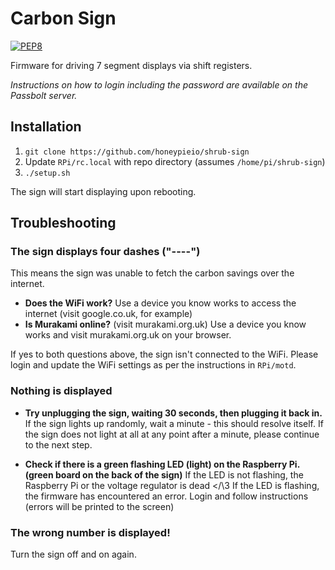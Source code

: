 # Carbon Sign

[![PEP8](https://img.shields.io/badge/code%20style-pep8-orange.svg)](https://www.python.org/dev/peps/pep-0008/)

Firmware for driving 7 segment displays via shift registers.

*Instructions on how to login including the password are available on the Passbolt server.*

## Installation
1. `git clone https://github.com/honeypieio/shrub-sign` 
2. Update `RPi/rc.local` with repo directory (assumes `/home/pi/shrub-sign`)
3. `./setup.sh`

The sign will start displaying upon rebooting.

## Troubleshooting

### The sign displays four dashes ("----")
This means the sign was unable to fetch the carbon savings over the internet.

* **Does the WiFi work?**
    Use a device you know works to access the internet (visit google.co.uk, for example)
* **Is Murakami online?** (visit murakami.org.uk)
    Use a device you know works and visit murakami.org.uk on your browser. 

If yes to both questions above, the sign isn't connected to the WiFi. Please login and update the WiFi settings as per the instructions in `RPi/motd`.

### Nothing is displayed

* **Try unplugging the sign, waiting 30 seconds, then plugging it back in.**
    If the sign lights up randomly, wait a minute - this should resolve itself.
    If the sign does not light at all at any point after a minute, please continue to the next step.

* **Check if there is a green flashing LED (light) on the Raspberry Pi. (green board on the back of the sign)**
    If the LED is not flashing, the Raspberry Pi or the voltage regulator is dead </\3
    If the LED is flashing, the firmware has encountered an error. Login and follow instructions (errors will be printed to the screen)

### The wrong number is displayed!
Turn the sign off and on again.
